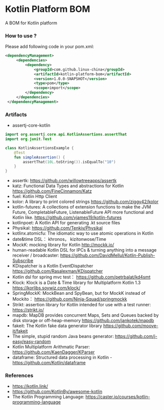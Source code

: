 Kotlin Platform BOM
===================

A BOM for Kotlin platform

### How to use ?

Please add following code in your pom.xml:

```xml
<dependencyManagement>
     <dependencies>
         <dependency>
             <groupId>com.github.linux-china</groupId>
             <artifactId>kotlin-platform-bom</artifactId>
             <version>1.0.0-SNAPSHOT</version>
             <type>pom</type>
             <scope>import</scope>
         </dependency>
     </dependencies>
 </dependencyManagement>
```

### Artifacts

* assertj-core-kotlin
```kotlin
import org.assertj.core.api.KotlinAssertions.assertThat
import org.junit.Test

class KotlinAssertionsExample {
    @Test
    fun simpleAssertion() {
        assertThat(10L.toString()).isEqualTo("10")
    }
}
```
* assertk: https://github.com/willowtreeapps/assertk 
* katz: Functional Data Types and abstractions for Kotlin https://github.com/FineCinnamon/Katz
* fuel: Kotlin Http Client
* kolor: A library to print colored strings https://github.com/ziggy42/kolor
* kotlin-futures: A collections of extension functions to make the JVM Future, CompletableFuture, ListenableFuture API more functional and Kotlin like. https://github.com/vjames19/kotlin-futures
* kotlinpoet: A Kotlin API for generating .kt source files
* Physikal: https://github.com/Tenkiv/Physikal
* kotlinx.atomicfu: The idiomatic way to use atomic operations in Kotlin
* date&time DSL： khronos， kizitonwose/Time 
* MockK: mocking library for Kotlin http://mockk.io/
* human-readable Kotlin DSL for IPCs & turning anything into a message receiver / broadcaster: https://github.com/DavidMellul/Kotlin-Publish-Subscribe
* KDispatcher is a Kotlin EventDispatcher https://github.com/Rasalexman/KDispatcher
* Kotlin dsl for spring mvc test： https://github.com/petrbalat/kd4smt
* Klock: Klock is a Date & Time library for Multiplatform Kotlin 1.3 https://korlibs.soywiz.com/klock/
* SpringMockK: MockBean and SpyBean, but for MockK instead of Mockito： https://github.com/Ninja-Squad/springmockk
* Strikt: assertion library for Kotlin intended for use with a test runner: https://strikt.io/
* mapdb: MapDB provides concurrent Maps, Sets and Queues backed by disk storage or off-heap-memory https://github.com/jankotek/mapdb
* fakeit: The Kotlin fake data generator library https://github.com/moove-it/fakeit
* The simple, stupid random Java beans generator: https://github.com/j-easy/easy-random
* Kotlin Multiplatform Arithmatic Parser:  https://github.com/KaenDagger/KParser
* dataframe: Structured data processing in Kotlin - https://github.com/Kotlin/dataframe

### References

* https://kotlin.link/
* https://github.com/KotlinBy/awesome-kotlin
* The Kotlin Programming Language: https://caster.io/courses/kotlin-programming-language
